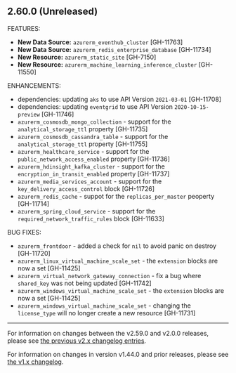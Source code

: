## 2.60.0 (Unreleased)

FEATURES:

* **New Data Source:** `azurerm_eventhub_cluster` [GH-11763]
* **New Data Source:** `azurerm_redis_enterprise_database` [GH-11734]
* **New Resource:** `azurerm_static_site` [GH-7150]
* **New Resource:** `azurerm_machine_learning_inference_cluster` [GH-11550]

ENHANCEMENTS:

* dependencies: updating `aks` to use API Version `2021-03-01` [GH-11708]
* dependencies: updating `eventgrid` to use API Version `2020-10-15-preview` [GH-11746]
* `azurerm_cosmosdb_mongo_collection` - support for the `analytical_storage_ttl` property [GH-11735]
* `azurerm_cosmosdb_cassandra_table` - support for the `analytical_storage_ttl` property [GH-11755]
* `azurerm_healthcare_service` - support for the `public_network_access_enabled` property [GH-11736]
* `azurerm_hdinsight_kafka_cluster` - support for the `encryption_in_transit_enabled` property [GH-11737]
* `azurerm_media_services_account` - support for the `key_delivery_access_control` block [GH-11726]
* `azurerm_redis_cache` - suppot for the `replicas_per_master` peoperty [GH-11714]
* `azurerm_spring_cloud_service` - support for the `required_network_traffic_rules` block [GH-11633]

BUG FIXES:

* `azurerm_frontdoor` - added a check for `nil` to avoid panic on destroy [GH-11720]
* `azurerm_linux_virtual_machine_scale_set` - the `extension` blocks are now a set [GH-11425]
* `azurerm_virtual_network_gateway_connection` - fix a bug where `shared_key` was not being updated [GH-11742]
* `azurerm_windows_virtual_machine_scale_set` - the `extension` blocks are now a set [GH-11425]
* `azurerm_windows_virtual_machine_scale_set` - changing the `license_type` will no longer create a new resource [GH-11731]

---

For information on changes between the v2.59.0 and v2.0.0 releases, please see [the previous v2.x changelog entries](https://github.com/terraform-providers/terraform-provider-azurerm/blob/master/CHANGELOG-v2.md).

For information on changes in version v1.44.0 and prior releases, please see [the v1.x changelog](https://github.com/terraform-providers/terraform-provider-azurerm/blob/master/CHANGELOG-v1.md).
